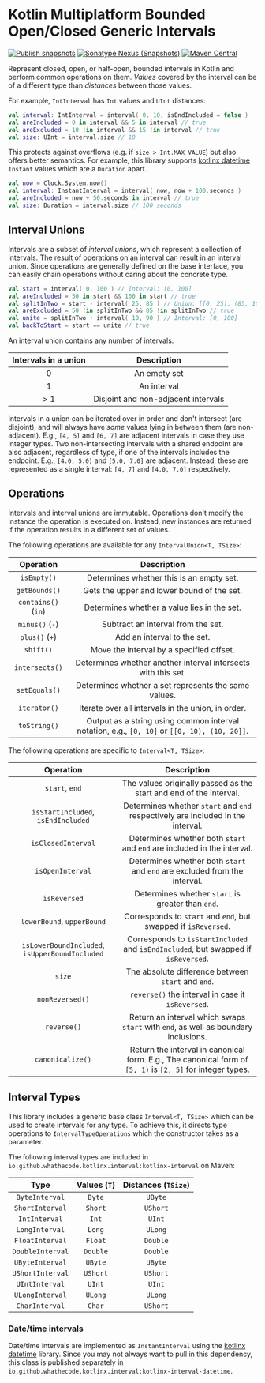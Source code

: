 # Kotlin Multiplatform Bounded Open/Closed Generic Intervals

[![Publish snapshots](https://github.com/Whathecode/kotlinx.interval/actions/workflows/publish-snapshots.yml/badge.svg)](https://github.com/Whathecode/kotlinx.interval/actions/workflows/ci.yml)
[![Sonatype Nexus (Snapshots)](https://img.shields.io/nexus/s/io.github.whathecode.kotlinx.interval/kotlinx-interval?server=https%3A%2F%2Fs01.oss.sonatype.org)](https://s01.oss.sonatype.org/content/repositories/snapshots/io/github/whathecode/kotlinx/interval)
[![Maven Central](https://maven-badges.herokuapp.com/maven-central/io.github.whathecode.kotlinx.interval/kotlinx-interval/badge.svg?color=orange)](https://mvnrepository.com/artifact/io.github.whathecode.kotlinx.interval)

Represent closed, open, or half-open, bounded intervals in Kotlin and perform common operations on them.
_Values_ covered by the interval can be of a different type than _distances_ between those values.

For example, `IntInterval` has `Int` values and `UInt` distances:

```kotlin
val interval: IntInterval = interval( 0, 10, isEndIncluded = false )
val areIncluded = 0 in interval && 5 in interval // true
val areExcluded = 10 !in interval && 15 !in interval // true
val size: UInt = interval.size // 10
```

This protects against overflows (e.g. if `size > Int.MAX_VALUE`) but also offers better semantics.
For example, this library supports [kotlinx datetime](https://github.com/Kotlin/kotlinx-datetime) `Instant` values which are a `Duration` apart.

```kotlin
val now = Clock.System.now()
val interval: InstantInterval = interval( now, now + 100.seconds )
val areIncluded = now + 50.seconds in interval // true
val size: Duration = interval.size // 100 seconds
```

## Interval Unions

Intervals are a subset of _interval unions_, which represent a collection of intervals.
The result of operations on an interval can result in an interval union.
Since operations are generally defined on the base interface, you can easily chain operations without caring about the concrete type.

```kotlin
val start = interval( 0, 100 ) // Interval: [0, 100]
val areIncluded = 50 in start && 100 in start // true
val splitInTwo = start - interval( 25, 85 ) // Union: [[0, 25), (85, 100]]
val areExcluded = 50 !in splitInTwo && 85 !in splitInTwo // true
val unite = splitInTwo + interval( 10, 90 ) // Interval: [0, 100]
val backToStart = start == unite // true
```

An interval union contains any number of intervals.

| Intervals in a union |             Description             | 
|:--------------------:|:-----------------------------------:|
|          0           |            An empty set             |
|          1           |             An interval             |
|         > 1          | Disjoint and non-adjacent intervals |

Intervals in a union can be iterated over in order and don't intersect (are disjoint), and will always have _some_ values lying in between them (are non-adjacent).
E.g., `[4, 5]` and `[6, 7]` are adjacent intervals in case they use integer types.
Two non-intersecting intervals with a shared endpoint are also adjacent, regardless of type, if one of the intervals includes the endpoint.
E.g., `[4.0, 5.0)` and `[5.0, 7.0]` are adjacent.
Instead, these are represented as a single interval: `[4, 7]` and `[4.0, 7.0]` respectively.

## Operations

Intervals and interval unions are immutable.
Operations don't modify the instance the operation is executed on.
Instead, new instances are returned if the operation results in a different set of values.

The following operations are available for any `IntervalUnion<T, TSize>`:

|      Operation      |                                         Description                                          | 
|:-------------------:|:--------------------------------------------------------------------------------------------:|
|     `isEmpty()`     |                           Determines whether this is an empty set.                           |
|    `getBounds()`    |                          Gets the upper and lower bound of the set.                          |
| `contains()` (`in`) |                         Determines whether a value lies in the set.                          |
|   `minus()` (`-`)   |                              Subtract an interval from the set.                              |
|   `plus()` (`+`)    |                                 Add an interval to the set.                                  |
|      `shift()`      |                           Move the interval by a specified offset.                           |
|   `intersects()`    |                Determines whether another interval intersects with this set.                 |
|    `setEquals()`    |                     Determines whether a set represents the same values.                     |
|    `iterator()`     |                      Iterate over all intervals in the union, in order.                      |
|    `toString()`     | Output as a string using common interval notation, e.g., `[0, 10]` or `[[0, 10), (10, 20]]`. |

The following operations are specific to `Interval<T, TSize>`:

|                   Operation                    |                                                Description                                                 | 
|:----------------------------------------------:|:----------------------------------------------------------------------------------------------------------:|
|                 `start`, `end`                 |                     The values originally passed as the start and end of the interval.                     |
|       `isStartIncluded`, `isEndIncluded`       |              Determines whether `start` and `end` respectively are included in the interval.               |
|               `isClosedInterval`               |                  Determines whether both `start` and `end` are included in the interval.                   |
|                `isOpenInterval`                |                 Determines whether both `start` and `end` are excluded from the interval.                  |
|                  `isReversed`                  |                             Determines whether `start` is greater than `end`.                              |
|           `lowerBound`, `upperBound`           |                       Corresponds to `start` and `end`, but swapped if `isReversed`.                       |
| `isLowerBoundIncluded`, `isUpperBoundIncluded` |             Corresponds to `isStartIncluded` and `isEndIncluded`, but swapped if `isReversed`.             |
|                     `size`                     |                             The absolute difference between `start` and `end`.                             |
|                `nonReversed()`                 |                             `reverse()` the interval in case it `isReversed`.                              |
|                  `reverse()`                   |             Return an interval which swaps `start` with `end`, as well as boundary inclusions.             |
|                `canonicalize()`                | Return the interval in canonical form. E.g., The canonical form of `[5, 1)` is `[2, 5]` for integer types. |

## Interval Types

This library includes a generic base class `Interval<T, TSize>` which can be used to create intervals for any type.
To achieve this, it directs type operations to `IntervalTypeOperations` which the constructor takes as a parameter.

The following interval types are included in `io.github.whathecode.kotlinx.interval:kotlinx-interval` on Maven:

|       Type       | Values (`T`) | Distances (`TSize`) |
|:----------------:|:------------:|:-------------------:|
|  `ByteInterval`  |    `Byte`    |       `UByte`       |
| `ShortInterval`  |   `Short`    |      `UShort`       |
|  `IntInterval`   |    `Int`     |       `UInt`        |
|  `LongInterval`  |    `Long`    |       `ULong`       |
| `FloatInterval`  |   `Float`    |      `Double`       |
| `DoubleInterval` |   `Double`   |      `Double`       |
| `UByteInterval`  |   `UByte`    |       `UByte`       |
| `UShortInterval` |   `UShort`   |      `UShort`       |
|  `UIntInterval`  |    `UInt`    |       `UInt`        |
| `ULongInterval`  |   `ULong`    |       `ULong`       |
|  `CharInterval`  |    `Char`    |      `UShort`       |

### Date/time intervals
Date/time intervals are implemented as `InstantInterval` using the [kotlinx datetime](https://github.com/Kotlin/kotlinx-datetime) library.
Since you may not always want to pull in this dependency, this class is published separately in `io.github.whathecode.kotlinx.interval:kotlinx-interval-datetime`.
